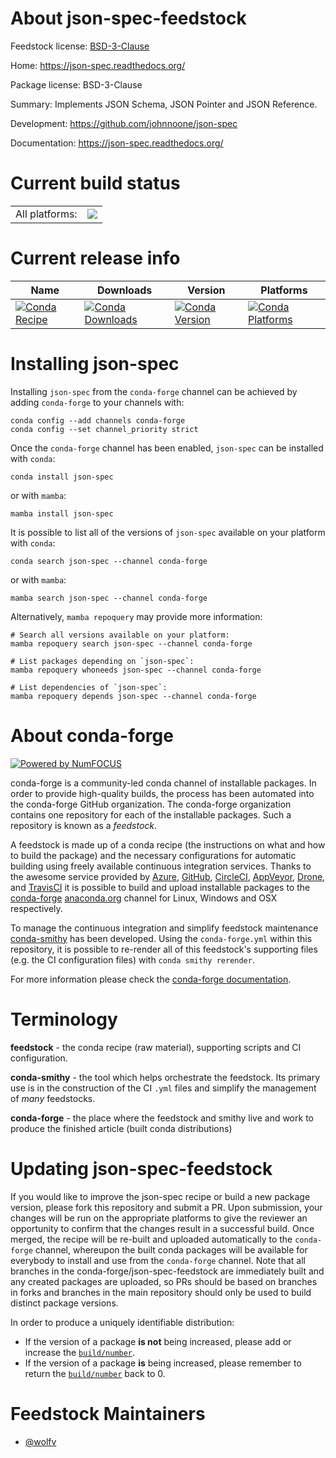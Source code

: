 About json-spec-feedstock
=========================

Feedstock license: [BSD-3-Clause](https://github.com/conda-forge/json-spec-feedstock/blob/main/LICENSE.txt)

Home: https://json-spec.readthedocs.org/

Package license: BSD-3-Clause

Summary: Implements JSON Schema, JSON Pointer and JSON Reference.

Development: https://github.com/johnnoone/json-spec

Documentation: https://json-spec.readthedocs.org/

Current build status
====================


<table><tr><td>All platforms:</td>
    <td>
      <a href="https://dev.azure.com/conda-forge/feedstock-builds/_build/latest?definitionId=11037&branchName=main">
        <img src="https://dev.azure.com/conda-forge/feedstock-builds/_apis/build/status/json-spec-feedstock?branchName=main">
      </a>
    </td>
  </tr>
</table>

Current release info
====================

| Name | Downloads | Version | Platforms |
| --- | --- | --- | --- |
| [![Conda Recipe](https://img.shields.io/badge/recipe-json--spec-green.svg)](https://anaconda.org/conda-forge/json-spec) | [![Conda Downloads](https://img.shields.io/conda/dn/conda-forge/json-spec.svg)](https://anaconda.org/conda-forge/json-spec) | [![Conda Version](https://img.shields.io/conda/vn/conda-forge/json-spec.svg)](https://anaconda.org/conda-forge/json-spec) | [![Conda Platforms](https://img.shields.io/conda/pn/conda-forge/json-spec.svg)](https://anaconda.org/conda-forge/json-spec) |

Installing json-spec
====================

Installing `json-spec` from the `conda-forge` channel can be achieved by adding `conda-forge` to your channels with:

```
conda config --add channels conda-forge
conda config --set channel_priority strict
```

Once the `conda-forge` channel has been enabled, `json-spec` can be installed with `conda`:

```
conda install json-spec
```

or with `mamba`:

```
mamba install json-spec
```

It is possible to list all of the versions of `json-spec` available on your platform with `conda`:

```
conda search json-spec --channel conda-forge
```

or with `mamba`:

```
mamba search json-spec --channel conda-forge
```

Alternatively, `mamba repoquery` may provide more information:

```
# Search all versions available on your platform:
mamba repoquery search json-spec --channel conda-forge

# List packages depending on `json-spec`:
mamba repoquery whoneeds json-spec --channel conda-forge

# List dependencies of `json-spec`:
mamba repoquery depends json-spec --channel conda-forge
```


About conda-forge
=================

[![Powered by
NumFOCUS](https://img.shields.io/badge/powered%20by-NumFOCUS-orange.svg?style=flat&colorA=E1523D&colorB=007D8A)](https://numfocus.org)

conda-forge is a community-led conda channel of installable packages.
In order to provide high-quality builds, the process has been automated into the
conda-forge GitHub organization. The conda-forge organization contains one repository
for each of the installable packages. Such a repository is known as a *feedstock*.

A feedstock is made up of a conda recipe (the instructions on what and how to build
the package) and the necessary configurations for automatic building using freely
available continuous integration services. Thanks to the awesome service provided by
[Azure](https://azure.microsoft.com/en-us/services/devops/), [GitHub](https://github.com/),
[CircleCI](https://circleci.com/), [AppVeyor](https://www.appveyor.com/),
[Drone](https://cloud.drone.io/welcome), and [TravisCI](https://travis-ci.com/)
it is possible to build and upload installable packages to the
[conda-forge](https://anaconda.org/conda-forge) [anaconda.org](https://anaconda.org/)
channel for Linux, Windows and OSX respectively.

To manage the continuous integration and simplify feedstock maintenance
[conda-smithy](https://github.com/conda-forge/conda-smithy) has been developed.
Using the ``conda-forge.yml`` within this repository, it is possible to re-render all of
this feedstock's supporting files (e.g. the CI configuration files) with ``conda smithy rerender``.

For more information please check the [conda-forge documentation](https://conda-forge.org/docs/).

Terminology
===========

**feedstock** - the conda recipe (raw material), supporting scripts and CI configuration.

**conda-smithy** - the tool which helps orchestrate the feedstock.
                   Its primary use is in the construction of the CI ``.yml`` files
                   and simplify the management of *many* feedstocks.

**conda-forge** - the place where the feedstock and smithy live and work to
                  produce the finished article (built conda distributions)


Updating json-spec-feedstock
============================

If you would like to improve the json-spec recipe or build a new
package version, please fork this repository and submit a PR. Upon submission,
your changes will be run on the appropriate platforms to give the reviewer an
opportunity to confirm that the changes result in a successful build. Once
merged, the recipe will be re-built and uploaded automatically to the
`conda-forge` channel, whereupon the built conda packages will be available for
everybody to install and use from the `conda-forge` channel.
Note that all branches in the conda-forge/json-spec-feedstock are
immediately built and any created packages are uploaded, so PRs should be based
on branches in forks and branches in the main repository should only be used to
build distinct package versions.

In order to produce a uniquely identifiable distribution:
 * If the version of a package **is not** being increased, please add or increase
   the [``build/number``](https://docs.conda.io/projects/conda-build/en/latest/resources/define-metadata.html#build-number-and-string).
 * If the version of a package **is** being increased, please remember to return
   the [``build/number``](https://docs.conda.io/projects/conda-build/en/latest/resources/define-metadata.html#build-number-and-string)
   back to 0.

Feedstock Maintainers
=====================

* [@wolfv](https://github.com/wolfv/)

